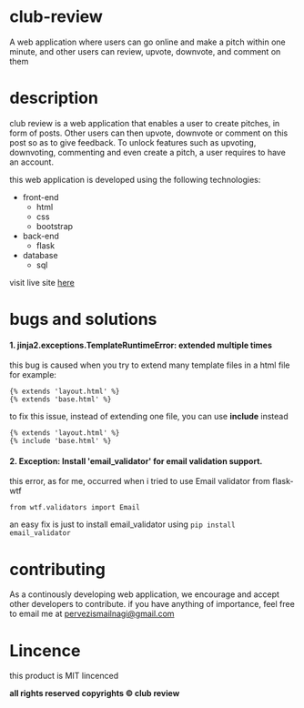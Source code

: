 # club-review
A web application where users can go online and make a pitch within one minute, and other users can review, upvote, downvote, and comment on them

# description
club review is a web application that enables a user to create pitches, in form of posts. Other users can then upvote, downvote or comment on this post so as to give feedback.
To unlock features such as upvoting, downvoting, commenting and even create a pitch, a user requires to have an account.

this web application is developed using the following technologies:
* front-end
    * html
    * css
    * bootstrap
* back-end
    * flask
* database
    * sql

visit live site [here](https://pervez-flask-review.herokuapp.com/)

# bugs and solutions
#### 1. jinja2.exceptions.TemplateRuntimeError: extended multiple times
this bug is caused when you try to extend many template files in a html file
for example:
```
{% extends 'layout.html' %}
{% extends 'base.html' %}
```

to fix this issue, instead of extending one file, you can use __include__ instead
```
{% extends 'layout.html' %}
{% include 'base.html' %}
```

#### 2. Exception: Install 'email_validator' for email validation support.
this error, as for me, occurred when i tried to use Email validator from flask-wtf

```
from wtf.validators import Email
```

an easy fix is just to install email_validator using ```pip install email_validator```

# contributing
As a continously developing web application, we encourage and accept other developers to contribute. 
if you have anything of importance, feel free to email me at pervezismailnagi@gmail.com

# Lincence
this product is MIT lincenced


__all rights reserved copyrights &copy; club review__
